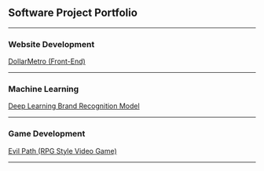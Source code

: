 ## Software Project Portfolio

---

### Website Development 

[DollarMetro (Front-End)](/DollarMetro)   <!--(https://beta.dollarmetro.com/dashboard)-->
<!--<img src="images/dummy_thumbnail.jpg?raw=true"/>-->

---

### Machine Learning 

[Deep Learning Brand Recognition Model](/BrandRecogModel)
<!--<img src="images/dummy_thumbnail.jpg?raw=true"/>-->

---

### Game Development 

[Evil Path (RPG Style Video Game)](/pdf/sample_presentation.pdf)
<!--<img src="images/dummy_thumbnail.jpg?raw=true"/>-->

---

<!--### Category Name 2-->

<!--- [Project 1 Title](http://example.com/)-->
<!--- [Project 2 Title](http://example.com/)-->
<!--- [Project 3 Title](http://example.com/)-->
<!--- [Project 4 Title](http://example.com/)-->
<!--- [Project 5 Title](http://example.com/)-->

<!---->

<!---->


<!------->
<!--<p style="font-size:11px">Page template forked from <a href="https://github.com/evanca/quick-portfolio">evanca</a></p>
<!-- Remove above link if you don't want to attibute -->

